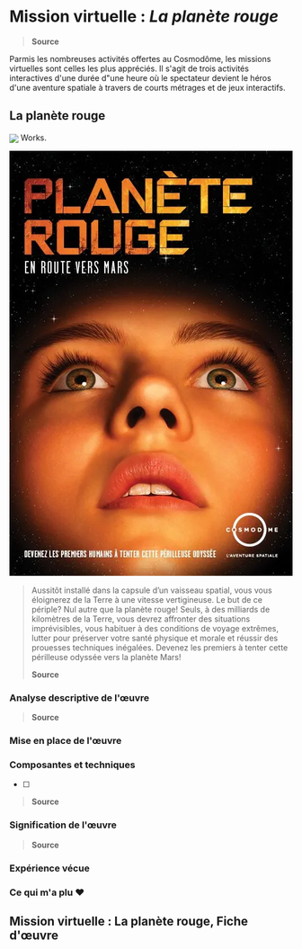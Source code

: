 # Mission virtuelle : *La planète rouge*

> **Source**

Parmis les nombreuses activités offertes au Cosmodôme, les missions virtuelles sont celles les plus appréciés. Il s'agit de trois activités interactives d'une durée d"une heure où le spectateur devient le héros d'une aventure spatiale à travers de courts métrages et de jeux interactifs.

## La planète rouge

<div>
  <img style="vertical-align:middle" src="https://placehold.it/60x60">
  <span style="">Works.</span>
</div>

![photo](media/affiche.webp)

> Aussitôt installé dans la capsule d’un vaisseau spatial, vous vous éloignerez de la Terre à une vitesse vertigineuse. Le but de ce périple? Nul autre que la planète rouge! Seuls, à des milliards de kilomètres de la Terre, vous devrez affronter des situations imprévisibles, vous habituer à des
conditions de voyage extrêmes, lutter pour préserver votre santé physique et morale et réussir des prouesses techniques inégalées. Devenez les premiers à tenter cette périlleuse odyssée vers la planète Mars!
>
> **Source** 

### Analyse descriptive de l'œuvre 

> **Source** 

### Mise en place de l'œuvre

### Composantes et techniques
- [ ] 

> **Source** 

### Signification de l'œuvre

> **Source** 

### Expérience vécue

### Ce qui m'a plu ♥

## Mission virtuelle : La planète rouge, Fiche d'œuvre
